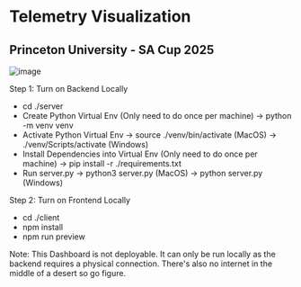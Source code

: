 # Telemetry Visualization
## Princeton University - SA Cup 2025

![image](https://github.com/jorrel1230/TelemViz/assets/140212785/ee5bc9dd-2b41-4b2e-adc0-dd92ee457098)

Step 1: Turn on Backend Locally
  - cd ./server
  - Create Python Virtual Env (Only need to do once per machine)
      -> python -m venv venv
  - Activate Python Virtual Env
      -> source ./venv/bin/activate (MacOS)
      -> ./venv/Scripts/activate (Windows)
  - Install Dependencies into Virtual Env (Only need to do once per machine)
      -> pip install -r ./requirements.txt
  - Run server.py
      -> python3 server.py (MacOS)
      -> python server.py (Windows)
    
Step 2: Turn on Frontend Locally
  - cd ./client
  - npm install
  - npm run preview
  
Note: This Dashboard is not deployable. It can only be run locally as the backend requires a physical connection. There's also no internet in the middle of a desert so go figure.

